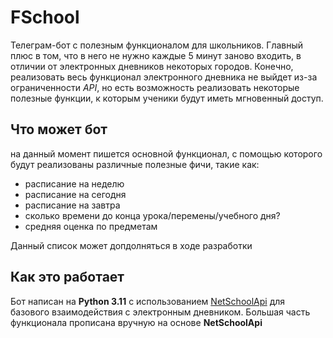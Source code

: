 # FSchool
Телеграм-бот с полезным функционалом для школьников. Главный плюс в том, что в него не нужно каждые 5 минут заново входить, в отличии от электронных дневников некоторых городов. Конечно, реализовать весь функционал электронного дневника не выйдет из-за ограниченности _API_, но есть возможность реализовать некоторые полезные функции, к которым ученики будут иметь мгновенный доступ.

## Что может бот
на данный момент пишется основной функционал, с помощью которого будут реализованы различные полезные фичи, такие как:
- расписание на неделю
- расписание на сегодня
- расписание на завтра
- сколько времени до конца урока/перемены/учебного дня?
- средняя оценка по предметам

Данный список может допдолняться в ходе разработки

## Как это работает
Бот написан на **Python 3.11** с использованием [NetSchoolApi](https://netschoolapi.readthedocs.io/ru/latest/) для базового взаимодействия с электронным дневником. Большая часть функционала прописана вручную на основе **NetSchoolApi**
